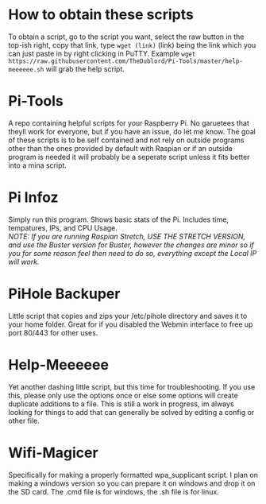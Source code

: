 # How to obtain these scripts

To obtain a script, go to the script you want, select the raw button in the top-ish right, copy that link, type `wget (link)` (link) being the link which you can just paste in by right clicking in PuTTY. Example `wget https://raw.githubusercontent.com/TheDublord/Pi-Tools/master/help-meeeeee.sh` will grab the help script.  

# Pi-Tools

A repo containing helpful scripts for your Raspberry Pi. No garuetees that theyll work for everyone, but if you have an issue, do let me know. The goal of these scripts is to be self contained and not rely on outside programs other than the ones provided by default with Raspian or if an outside program is needed it will probably be a seperate script unless it fits better into a mina script.

# Pi Infoz

Simply run this program. Shows basic stats of the Pi. Includes time, tempatures, IPs, and CPU Usage.                                       
*NOTE: If you are running Raspian Stretch, USE THE STRETCH VERSION, and use the Buster version for Buster, however the changes are minor so if you for some reason feel then need to do so, everything except the Local IP will work.*

# PiHole Backuper

Little script that copies and zips your /etc/pihole directory and saves it to your home folder. Great for if you disabled the Webmin interface to free up port 80/443 for other uses.

# Help-Meeeeee

Yet another dashing little script, but this time for troubleshooting. If you use this, please only use the options once or else some options will create duplicate additions to a file. This is still a work in progress, im always looking for things to add that can generally be solved by editing a config or other file. 

# Wifi-Magicer

Specifically for making a properly formatted wpa_supplicant script. I plan on making a windows version so you can prepare it on windows and drop it on the SD card. The .cmd file is for windows, the .sh file is for linux. 
